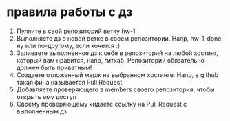 # правила работы с дз

1. Пуллите в свой репозиторий ветку hw-1
2. Выполняете дз в новой ветке в своем репозитории. Напр, hw-1-done, ну или по-другому, если хочется :)
3. Заливаете выполненное дз к себе в репозиторий на любой хостинг, который вам нравится, напр, гитхаб. Репозиторий обязательно должен быть приватным!
4. Создаете отложенный мерж на выбранном хостинге. Напр, в github такая фича называется Pull Request
5. Добавляете проверяющего в members своего репозитория, чтобы открыть ему доступ
6. Своему проверяющему кидаете ссылку на Pull Request с выполненным дз
